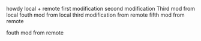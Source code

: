 howdy local + remote
first modification
second modification
Third mod from local
fouth mod from local
third modification from remote
fifth mod from remote


fouth mod from remote

